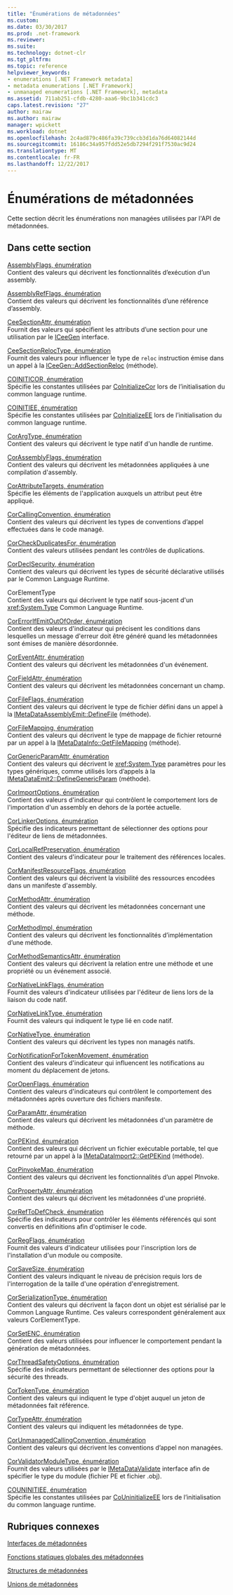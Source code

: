 ```yaml
---
title: "Énumérations de métadonnées"
ms.custom: 
ms.date: 03/30/2017
ms.prod: .net-framework
ms.reviewer: 
ms.suite: 
ms.technology: dotnet-clr
ms.tgt_pltfrm: 
ms.topic: reference
helpviewer_keywords:
- enumerations [.NET Framework metadata]
- metadata enumerations [.NET Framework]
- unmanaged enumerations [.NET Framework], metadata
ms.assetid: 711ab251-cfdb-4280-aaa6-9bc1b341cdc3
caps.latest.revision: "27"
author: mairaw
ms.author: mairaw
manager: wpickett
ms.workload: dotnet
ms.openlocfilehash: 2c4ad879c486fa39c739ccb3d1da76d64082144d
ms.sourcegitcommit: 16186c34a957fdd52e5db7294f291f7530ac9d24
ms.translationtype: MT
ms.contentlocale: fr-FR
ms.lasthandoff: 12/22/2017
---
```

# <a name="metadata-enumerations"></a>Énumérations de métadonnées
Cette section décrit les énumérations non managées utilisées par l'API de métadonnées.  
  
## <a name="in-this-section"></a>Dans cette section  
 [AssemblyFlags, énumération](../../../../docs/framework/unmanaged-api/metadata/assemblyflags-enumeration.md)  
 Contient des valeurs qui décrivent les fonctionnalités d’exécution d’un assembly.  
  
 [AssemblyRefFlags, énumération](../../../../docs/framework/unmanaged-api/metadata/assemblyrefflags-enumeration.md)  
 Contient des valeurs qui décrivent les fonctionnalités d’une référence d’assembly.  
  
 [CeeSectionAttr, énumération](../../../../docs/framework/unmanaged-api/metadata/ceesectionattr-enumeration.md)  
 Fournit des valeurs qui spécifient les attributs d’une section pour une utilisation par le [ICeeGen](../../../../docs/framework/unmanaged-api/metadata/iceegen-interface.md) interface.  
  
 [CeeSectionRelocType, énumération](../../../../docs/framework/unmanaged-api/metadata/ceesectionreloctype-enumeration.md)  
 Fournit des valeurs pour influencer le type de `reloc` instruction émise dans un appel à la [ICeeGen::AddSectionReloc](../../../../docs/framework/unmanaged-api/metadata/iceegen-addsectionreloc-method.md) (méthode).  
  
 [COINITICOR, énumération](../../../../docs/framework/unmanaged-api/metadata/coiniticor-enumeration.md)  
 Spécifie les constantes utilisées par [CoInitializeCor](../../../../docs/framework/unmanaged-api/hosting/coinitializecor-function.md) lors de l’initialisation du common language runtime.  
  
 [COINITIEE, énumération](../../../../docs/framework/unmanaged-api/metadata/coinitiee-enumeration.md)  
 Spécifie les constantes utilisées par [CoInitializeEE](../../../../docs/framework/unmanaged-api/hosting/coinitializeee-function.md) lors de l’initialisation du common language runtime.  
  
 [CorArgType, énumération](../../../../docs/framework/unmanaged-api/metadata/corargtype-enumeration.md)  
 Contient des valeurs qui décrivent le type natif d'un handle de runtime.  
  
 [CorAssemblyFlags, énumération](../../../../docs/framework/unmanaged-api/metadata/corassemblyflags-enumeration.md)  
 Contient des valeurs qui décrivent les métadonnées appliquées à une compilation d'assembly.  
  
 [CorAttributeTargets, énumération](../../../../docs/framework/unmanaged-api/metadata/corattributetargets-enumeration.md)  
 Spécifie les éléments de l'application auxquels un attribut peut être appliqué.  
  
 [CorCallingConvention, énumération](../../../../docs/framework/unmanaged-api/metadata/corcallingconvention-enumeration.md)  
 Contient des valeurs qui décrivent les types de conventions d’appel effectuées dans le code managé.  
  
 [CorCheckDuplicatesFor, énumération](../../../../docs/framework/unmanaged-api/metadata/corcheckduplicatesfor-enumeration.md)  
 Contient des valeurs utilisées pendant les contrôles de duplications.  
  
 [CorDeclSecurity, énumération](../../../../docs/framework/unmanaged-api/metadata/cordeclsecurity-enumeration.md)  
 Contient des valeurs qui décrivent les types de sécurité déclarative utilisés par le Common Language Runtime.  
  
 CorElementType  
 Contient des valeurs qui décrivent le type natif sous-jacent d'un <xref:System.Type> Common Language Runtime.  
  
 [CorErrorIfEmitOutOfOrder, énumération](../../../../docs/framework/unmanaged-api/metadata/corerrorifemitoutoforder-enumeration.md)  
 Contient des valeurs d'indicateur qui précisent les conditions dans lesquelles un message d'erreur doit être généré quand les métadonnées sont émises de manière désordonnée.  
  
 [CorEventAttr, énumération](../../../../docs/framework/unmanaged-api/metadata/coreventattr-enumeration.md)  
 Contient des valeurs qui décrivent les métadonnées d'un événement.  
  
 [CorFieldAttr, énumération](../../../../docs/framework/unmanaged-api/metadata/corfieldattr-enumeration.md)  
 Contient des valeurs qui décrivent les métadonnées concernant un champ.  
  
 [CorFileFlags, énumération](../../../../docs/framework/unmanaged-api/metadata/corfileflags-enumeration.md)  
 Contient des valeurs qui décrivent le type de fichier défini dans un appel à la [IMetaDataAssemblyEmit::DefineFile](../../../../docs/framework/unmanaged-api/metadata/imetadataassemblyemit-definefile-method.md) (méthode).  
  
 [CorFileMapping, énumération](../../../../docs/framework/unmanaged-api/metadata/corfilemapping-enumeration.md)  
 Contient des valeurs qui décrivent le type de mappage de fichier retourné par un appel à la [IMetaDataInfo::GetFileMapping](../../../../docs/framework/unmanaged-api/metadata/imetadatainfo-getfilemapping-method.md) (méthode).  
  
 [CorGenericParamAttr, énumération](../../../../docs/framework/unmanaged-api/metadata/corgenericparamattr-enumeration.md)  
 Contient des valeurs qui décrivent le <xref:System.Type> paramètres pour les types génériques, comme utilisés lors d’appels à la [IMetaDataEmit2::DefineGenericParam](../../../../docs/framework/unmanaged-api/metadata/imetadataemit2-definegenericparam-method.md) (méthode).  
  
 [CorImportOptions, énumération](../../../../docs/framework/unmanaged-api/metadata/corimportoptions-enumeration.md)  
 Contient des valeurs d'indicateur qui contrôlent le comportement lors de l'importation d'un assembly en dehors de la portée actuelle.  
  
 [CorLinkerOptions, énumération](../../../../docs/framework/unmanaged-api/metadata/corlinkeroptions-enumeration.md)  
 Spécifie des indicateurs permettant de sélectionner des options pour l'éditeur de liens de métadonnées.  
  
 [CorLocalRefPreservation, énumération](../../../../docs/framework/unmanaged-api/metadata/corlocalrefpreservation-enumeration.md)  
 Contient des valeurs d'indicateur pour le traitement des références locales.  
  
 [CorManifestResourceFlags, énumération](../../../../docs/framework/unmanaged-api/metadata/cormanifestresourceflags-enumeration.md)  
 Contient des valeurs qui décrivent la visibilité des ressources encodées dans un manifeste d'assembly.  
  
 [CorMethodAttr, énumération](../../../../docs/framework/unmanaged-api/metadata/cormethodattr-enumeration.md)  
 Contient des valeurs qui décrivent les métadonnées concernant une méthode.  
  
 [CorMethodImpl, énumération](../../../../docs/framework/unmanaged-api/metadata/cormethodimpl-enumeration.md)  
 Contient des valeurs qui décrivent les fonctionnalités d’implémentation d’une méthode.  
  
 [CorMethodSemanticsAttr, énumération](../../../../docs/framework/unmanaged-api/metadata/cormethodsemanticsattr-enumeration.md)  
 Contient des valeurs qui décrivent la relation entre une méthode et une propriété ou un événement associé.  
  
 [CorNativeLinkFlags, énumération](../../../../docs/framework/unmanaged-api/metadata/cornativelinkflags-enumeration.md)  
 Fournit des valeurs d'indicateur utilisées par l'éditeur de liens lors de la liaison du code natif.  
  
 [CorNativeLinkType, énumération](../../../../docs/framework/unmanaged-api/metadata/cornativelinktype-enumeration.md)  
 Fournit des valeurs qui indiquent le type lié en code natif.  
  
 [CorNativeType, énumération](../../../../docs/framework/unmanaged-api/metadata/cornativetype-enumeration.md)  
 Contient des valeurs qui décrivent les types non managés natifs.  
  
 [CorNotificationForTokenMovement, énumération](../../../../docs/framework/unmanaged-api/metadata/cornotificationfortokenmovement-enumeration.md)  
 Contient des valeurs d'indicateur qui influencent les notifications au moment du déplacement de jetons.  
  
 [CorOpenFlags, énumération](../../../../docs/framework/unmanaged-api/metadata/coropenflags-enumeration.md)  
 Contient des valeurs d'indicateurs qui contrôlent le comportement des métadonnées après ouverture des fichiers manifeste.  
  
 [CorParamAttr, énumération](../../../../docs/framework/unmanaged-api/metadata/corparamattr-enumeration.md)  
 Contient des valeurs qui décrivent les métadonnées d'un paramètre de méthode.  
  
 [CorPEKind, énumération](../../../../docs/framework/unmanaged-api/metadata/corpekind-enumeration.md)  
 Contient des valeurs qui décrivent un fichier exécutable portable, tel que retourné par un appel à la [IMetaDataImport2::GetPEKind](../../../../docs/framework/unmanaged-api/metadata/imetadataimport2-getpekind-method.md) (méthode).  
  
 [CorPinvokeMap, énumération](../../../../docs/framework/unmanaged-api/metadata/corpinvokemap-enumeration.md)  
 Contient des valeurs qui décrivent les fonctionnalités d’un appel PInvoke.  
  
 [CorPropertyAttr, énumération](../../../../docs/framework/unmanaged-api/metadata/corpropertyattr-enumeration.md)  
 Contient des valeurs qui décrivent les métadonnées d'une propriété.  
  
 [CorRefToDefCheck, énumération](../../../../docs/framework/unmanaged-api/metadata/correftodefcheck-enumeration.md)  
 Spécifie des indicateurs pour contrôler les éléments référencés qui sont convertis en définitions afin d'optimiser le code.  
  
 [CorRegFlags, énumération](../../../../docs/framework/unmanaged-api/metadata/corregflags-enumeration.md)  
 Fournit des valeurs d'indicateur utilisées pour l'inscription lors de l'installation d'un module ou composite.  
  
 [CorSaveSize, énumération](../../../../docs/framework/unmanaged-api/metadata/corsavesize-enumeration.md)  
 Contient des valeurs indiquant le niveau de précision requis lors de l'interrogation de la taille d'une opération d'enregistrement.  
  
 [CorSerializationType, énumération](../../../../docs/framework/unmanaged-api/metadata/corserializationtype-enumeration.md)  
 Contient des valeurs qui décrivent la façon dont un objet est sérialisé par le Common Language Runtime. Ces valeurs correspondent généralement aux valeurs CorElementType.  
  
 [CorSetENC, énumération](../../../../docs/framework/unmanaged-api/metadata/corsetenc-enumeration.md)  
 Contient des valeurs utilisées pour influencer le comportement pendant la génération de métadonnées.  
  
 [CorThreadSafetyOptions, énumération](../../../../docs/framework/unmanaged-api/metadata/corthreadsafetyoptions-enumeration.md)  
 Spécifie des indicateurs permettant de sélectionner des options pour la sécurité des threads.  
  
 [CorTokenType, énumération](../../../../docs/framework/unmanaged-api/metadata/cortokentype-enumeration.md)  
 Contient des valeurs qui indiquent le type d'objet auquel un jeton de métadonnées fait référence.  
  
 [CorTypeAttr, énumération](../../../../docs/framework/unmanaged-api/metadata/cortypeattr-enumeration.md)  
 Contient des valeurs qui indiquent les métadonnées de type.  
  
 [CorUnmanagedCallingConvention, énumération](../../../../docs/framework/unmanaged-api/metadata/corunmanagedcallingconvention-enumeration.md)  
 Contient des valeurs qui décrivent les conventions d’appel non managées.  
  
 [CorValidatorModuleType, énumération](../../../../docs/framework/unmanaged-api/metadata/corvalidatormoduletype-enumeration.md)  
 Fournit des valeurs utilisées par le [IMetaDataValidate](../../../../docs/framework/unmanaged-api/metadata/imetadatavalidate-interface.md) interface afin de spécifier le type du module (fichier PE et fichier .obj).  
  
 [COUNINITIEE, énumération](../../../../docs/framework/unmanaged-api/metadata/couninitiee-enumeration.md)  
 Spécifie les constantes utilisées par [CoUninitializeEE](../../../../docs/framework/unmanaged-api/hosting/couninitializeee-function.md) lors de l’initialisation du common language runtime.  
  
## <a name="related-sections"></a>Rubriques connexes  
 [Interfaces de métadonnées](../../../../docs/framework/unmanaged-api/metadata/metadata-interfaces.md)  
  
 [Fonctions statiques globales des métadonnées](../../../../docs/framework/unmanaged-api/metadata/metadata-global-static-functions.md)  
  
 [Structures de métadonnées](../../../../docs/framework/unmanaged-api/metadata/metadata-structures.md)  
  
 [Unions de métadonnées](../../../../docs/framework/unmanaged-api/metadata/metadata-unions.md)
